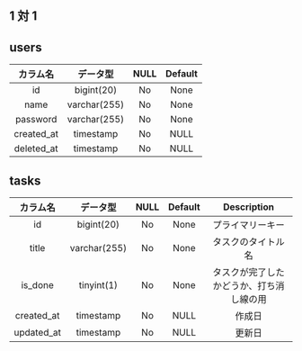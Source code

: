 ## 1 対 1

## users

|  カラム名  |   データ型   | NULL | Default |
| :--------: | :----------: | :--: | :-----: |
|     id     |  bigint(20)  |  No  |  None   |
|    name    | varchar(255) |  No  |  None   |
|  password  | varchar(255) |  No  |  None   |
| created_at |  timestamp   |  No  |  NULL   |
| deleted_at |  timestamp   |  No  |  NULL   |

## tasks

|  カラム名  |   データ型   | NULL | Default |               Description                |
| :--------: | :----------: | :--: | :-----: | :--------------------------------------: |
|     id     |  bigint(20)  |  No  |  None   |             プライマリーキー             |
|   title    | varchar(255) |  No  |  None   |            タスクのタイトル名            |
|  is_done   |  tinyint(1)  |  No  |  None   | タスクが完了したかどうか、打ち消し線の用 |
| created_at |  timestamp   |  No  |  NULL   |                  作成日                  |
| updated_at |  timestamp   |  No  |  NULL   |                  更新日                  |
